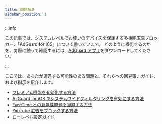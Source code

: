 ```yaml
---
title: 問題解決
sidebar_position: 1
---
```


:::info

この記事では、システムレベルでお使いのデバイスを保護する多機能広告ブロッカー、「AdGuard for iOS」について書いています。 どのように機能するのかを、実際に触って確認するには、[AdGuard アプリ](https://agrd.io/download-kb-adblock)をダウンロードしてください。

:::

ここでは、あなたが遭遇する可能性のある問題と、それらへの回避策、ガイド、および指示を紹介します。

- [プレミアム機能を有効化する方法](/adguard-for-ios/solving-problems/premium-activation.md)
- [AdGuard for iOS でシステムワイドフィルタリングを有効にする方法](/adguard-for-ios/solving-problems/system-wide-filtering.md)
- [FaceTime との互換性問題を回避する方法](/adguard-for-ios/solving-problems/facetime-compatibility-issues.md)
- [YouTube 広告をブロックする方法](/adguard-for-ios/solving-problems/block-youtube-ads.md)
- [ローレベル設定ガイド](/adguard-for-ios/solving-problems/low-level-settings.md)
